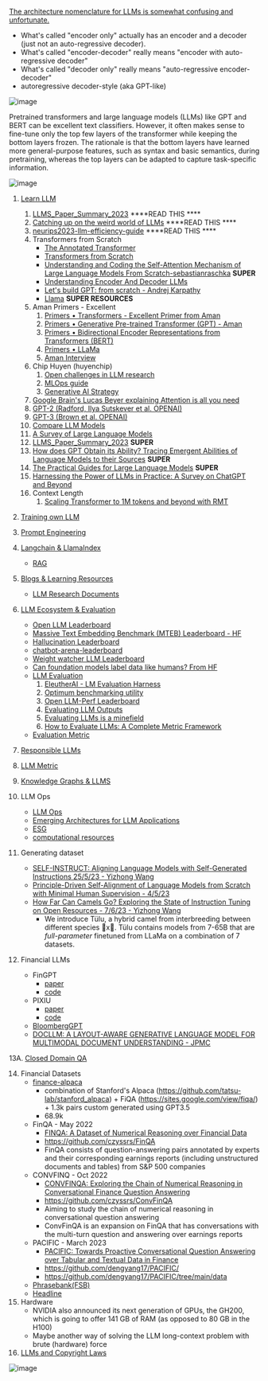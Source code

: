 [The architecture nomenclature for LLMs is somewhat confusing and unfortunate.](https://www.linkedin.com/posts/yann-lecun_a-survey-of-llms-with-a-practical-guide-and-activity-7057527966540386304-M4_2?utm_source=share&utm_medium=member_desktop)
- What's called "encoder only" actually has an encoder and a decoder (just not an auto-regressive decoder).
- What's called "encoder-decoder" really means "encoder with auto-regressive decoder"
- What's called "decoder only" really means "auto-regressive encoder-decoder"
- autoregressive decoder-style (aka GPT-like)

![image](https://github.com/harirajeev/learn_LLMS/assets/13446418/07c93d37-5ee2-4d4f-8a49-16295d426d7a)

Pretrained transformers and large language models (LLMs) like GPT and BERT can be excellent text classifiers. However, it often makes sense to fine-tune only the top few layers of the transformer while keeping the bottom layers frozen. The rationale is that the bottom layers have learned more general-purpose features, such as syntax and basic semantics, during pretraining, whereas the top layers can be adapted to capture task-specific information.

![image](https://github.com/harirajeev/learn_LLMS/assets/13446418/83c86342-1bdc-4e1d-b073-5a38447a8524)


1.  [Learn LLM](https://github.com/harirajeev/learn_LLMS/blob/main/Learn%20LLM.md)
    1. [LLMS_Paper_Summary_2023](https://github.com/rashmimarganiatgithub/LLMS_Library_2023)  ****READ THIS ****
    2. [Catching up on the weird world of LLMs](https://simonwillison.net/2023/Aug/3/weird-world-of-llms/) ****READ THIS ****
    3. [neurips2023-llm-efficiency-guide](https://lightning.ai/pages/community/tutorial/neurips2023-llm-efficiency-guide/) ****READ THIS ****
    4. Transformers from Scratch
       - [The Annotated Transformer](https://nlp.seas.harvard.edu/annotated-transformer/)
       - [Transformers from Scratch](https://e2eml.school/transformers.html#resources)
       - [Understanding and Coding the Self-Attention Mechanism of Large Language Models From Scratch-sebastianraschka](https://sebastianraschka.com/blog/2023/self-attention-from-scratch.html) <b>SUPER</b>
       - [Understanding Encoder And Decoder LLMs](https://magazine.sebastianraschka.com/p/understanding-encoder-and-decoder)
       - [Let's build GPT: from scratch - Andrej Karpathy](https://www.youtube.com/watch?v=kCc8FmEb1nY)
       - [Llama](https://github.com/harirajeev/learn_LLMS/blob/main/Llama.md)  <b>SUPER RESOURCES</b>
    5. Aman Primers - Excellent
        1. [Primers • Transformers - Excellent Primer from Aman](https://aman.ai/primers/ai/transformers/)
        2. [Primers • Generative Pre-trained Transformer (GPT) - Aman](https://aman.ai/primers/ai/gpt/)
        3. [Primers • Bidirectional Encoder Representations from Transformers (BERT)](https://aman.ai/primers/ai/bert/)
        4. [Primers • LLaMa](https://aman.ai/primers/ai/LLaMA/)
        5. [Aman Interview](https://aman.ai/primers/ai/interview/)
    6.  Chip Huyen (huyenchip)
        1. [Open challenges in LLM research](https://huyenchip.com/2023/08/16/llm-research-open-challenges.html)
        2. [MLOps guide](https://huyenchip.com/mlops/)
        3. [Generative AI Strategy](https://huyenchip.com/2023/06/07/generative-ai-strategy.html)
    7. [Google Brain's Lucas Beyer explaining Attention is all you need](https://www.youtube.com/watch?v=EixI6t5oif0)
    8. [GPT-2 (Radford, Ilya Sutskever et al. OPENAI)](https://d4mucfpksywv.cloudfront.net/better-language-models/language_models_are_unsupervised_multitask_learners.pdf)
    9. [GPT-3 (Brown et al. OPENAI)](https://arxiv.org/pdf/2005.14165.pdf)
    10. [Compare LLM Models](https://lightning.ai/pages/community/community-discussions/the-ultimate-battle-of-language-models-lit-llama-vs-gpt3.5-vs-bloom-vs/)
    11. [A Survey of Large Language Models](https://arxiv.org/pdf/2303.18223.pdf)
    12. [LLMS_Paper_Summary_2023](https://github.com/rashmimarganiatgithub/LLMS_Library_2023) <b>SUPER</b>
    13. [How does GPT Obtain its Ability? Tracing Emergent Abilities of Language Models to their Sources](https://yaofu.notion.site/How-does-GPT-Obtain-its-Ability-Tracing-Emergent-Abilities-of-Language-Models-to-their-Sources-b9a57ac0fcf74f30a1ab9e3e36fa1dc1)  <b>SUPER</b>
    14. [The Practical Guides for Large Language Models](https://github.com/Mooler0410/LLMsPracticalGuide) <b>SUPER</b>
    15. [Harnessing the Power of LLMs in Practice: A Survey on ChatGPT and Beyond](https://arxiv.org/pdf/2304.13712.pdf)
    16. Context Length
        1. [Scaling Transformer to 1M tokens and beyond with RMT](https://arxiv.org/pdf/2304.11062.pdf) 
2.  [Training own LLM](https://github.com/harirajeev/learn_LLMS/blob/main/TrainFinetuneInference.md)  

3.  [Prompt Engineering](https://github.com/harirajeev/learn_LLMS/blob/main/PromptEngineering.md)    

4.  [Langchain & LlamaIndex](https://github.com/harirajeev/learn_LLMS/blob/main/LangchainLlamaIndex.md)
       - [RAG](https://github.com/harirajeev/learn_LLMS/blob/main/RAG.md)
5.  [Blogs & Learning Resources](https://github.com/harirajeev/learn_LLMS/blob/main/Blogs&LearningResources.md)
       - [LLM Research Documents](https://github.com/underlines/awesome-ml/blob/master/llm-tools.md#research)
6. [LLM Ecosystem & Evaluation](https://github.com/harirajeev/learn_LLMS/blob/main/LLM_Ecosystem&Evalution.md)
    - [Open LLM Leaderboard](https://huggingface.co/spaces/HuggingFaceH4/open_llm_leaderboard)
    - [Massive Text Embedding Benchmark (MTEB) Leaderboard - HF](https://huggingface.co/spaces/mteb/leaderboard)
    - [Hallucination Leaderboard](https://github.com/vectara/hallucination-leaderboard)
    - [chatbot-arena-leaderboard](https://huggingface.co/spaces/lmsys/chatbot-arena-leaderboard)
    - [Weight watcher LLM Leaderboard](https://weightwatcher.ai/leaderboard.html)
    - [Can foundation models label data like humans? From HF](https://huggingface.co/blog/llm-leaderboard)
    - [LLM Evaluation](https://github.com/harirajeev/learn_LLMS/blob/main/Evaluation.md)
        1. [EleutherAI - LM Evaluation Harness](https://github.com/EleutherAI/lm-evaluation-harness)
        2. [Optimum benchmarking utility](https://github.com/huggingface/optimum-benchmark)
        3. [Open LLM-Perf Leaderboard ](https://huggingface.co/spaces/optimum/llm-perf-leaderboard)
        4. [Evaluating LLM Outputs](https://txt.cohere.com/evaluating-llm-outputs/#:~:text=Evaluating%20LLM%20outputs%20is%20especially,ensuring%20a%20great%20user%20experience.)
        5. [Evaluating LLMs is a minefield](https://www.cs.princeton.edu/~arvindn/talks/evaluating_llms_minefield/)
        6. [How to Evaluate LLMs: A Complete Metric Framework](https://www.microsoft.com/en-us/research/group/experimentation-platform-exp/articles/how-to-evaluate-llms-a-complete-metric-framework/)
    - [Evaluation Metric](https://github.com/harirajeev/learn_LLMS/blob/main/Evaluation.md)
8. [Responsible LLMs](https://github.com/harirajeev/learn_LLMS/blob/main/ResponsibleLLMs.md)         
9. [LLM Metric](https://github.com/ray-project/llm-numbers)
10. [Knowledge Graphs & LLMS](https://github.com/harirajeev/learn_LLMS/blob/main/KnowledgeGraphs%26LLMS.md)
11. LLM Ops 
    -  [LLM Ops](https://home.mlops.community/home/content)
    -  [Emerging Architectures for LLM Applications](https://a16z.com/2023/06/20/emerging-architectures-for-llm-applications/)
    -  [ESG](https://github.com/harirajeev/learn_LLMS/blob/main/ESG.md)
    -  [computational resources](https://github.com/harirajeev/learn_LLMS/blob/main/computationalresources.md)
12. Generating dataset
    - [SELF-INSTRUCT: Aligning Language Models with Self-Generated Instructions 25/5/23 - Yizhong Wang](https://arxiv.org/pdf/2212.10560.pdf)
    - [Principle-Driven Self-Alignment of Language Models from Scratch with Minimal Human Supervision - 4/5/23](https://arxiv.org/pdf/2305.03047v1.pdf)
    - [How Far Can Camels Go? Exploring the State of Instruction Tuning on Open Resources - 7/6/23 - Yizhong Wang](https://arxiv.org/pdf/2306.04751.pdf)
      - We introduce Tülu, a hybrid camel from interbreeding between different species 🐪x🐫.
Tülu contains models from 7-65B that are *full-parameter* finetuned from LLaMa on a combination of 7 datasets.
13. Financial LLMs
    - FinGPT
      - [paper](https://arxiv.org/pdf/2306.06031.pdf)
      - [code](https://github.com/AI4Finance-Foundation/FinGPT)   
    - PIXIU
      - [paper](https://arxiv.org/abs/2306.05443)
      - [code](https://github.com/chancefocus/PIXIU)
    - [BloombergGPT](https://github.com/harirajeev/learn_LLMS/blob/main/bloombergGPT.md)
    - [DOCLLM: A LAYOUT-AWARE GENERATIVE LANGUAGE MODEL FOR MULTIMODAL DOCUMENT UNDERSTANDING - JPMC ](https://arxiv.org/pdf/2401.00908.pdf)

13A. [Closed Domain QA](https://github.com/harirajeev/learn_LLMS/blob/main/CDQA.md)

14. Financial Datasets
      - [finance-alpaca](https://huggingface.co/datasets/gbharti/finance-alpaca  )
        - combination of Stanford's Alpaca (https://github.com/tatsu-lab/stanford_alpaca) + FiQA (https://sites.google.com/view/fiqa/) + 1.3k pairs custom generated using GPT3.5
        - 68.9k 
      - FinQA - May 2022
        - [FINQA: A Dataset of Numerical Reasoning over Financial Data](https://arxiv.org/pdf/2109.00122v3.pdf)
        - https://github.com/czyssrs/FinQA
        - FinQA consists of question-answering pairs annotated by experts and their corresponding earnings reports (including unstructured documents and tables) from S&P 500
companies
      - CONVFINQ - Oct 2022
        - [CONVFINQA: Exploring the Chain of Numerical Reasoning in Conversational Finance Question Answering](https://arxiv.org/pdf/2210.03849.pdf)
        - https://github.com/czyssrs/ConvFinQA
        - Aiming to study the chain of numerical reasoning in conversational question answering
        - ConvFinQA is an expansion on FinQA that has conversations with the multi-turn question and answering over earnings reports
      - PACIFIC - March 2023
        - [PACIFIC: Towards Proactive Conversational Question Answering over Tabular and Textual Data in Finance](https://arxiv.org/pdf/2210.08817.pdf)
        - https://github.com/dengyang17/PACIFIC/
        - https://github.com/dengyang17/PACIFIC/tree/main/data
      - [Phrasebank(FSB)](https://huggingface.co/datasets/financial_phrasebank)
      - [Headline](https://paperswithcode.com/dataset/headlines-dataset)
15. Hardware
      -   NVIDIA also announced its next generation of GPUs, the GH200, which is going to offer 141 GB of RAM (as opposed to 80 GB in the H100)
      -   Maybe another way of solving the LLM long-context problem with brute (hardware) force
16. [LLMs and Copyright Laws](https://github.com/harirajeev/learn_LLMS/blob/main/LLMsAndCopyRightLaws.md)
        
![image](https://github.com/harirajeev/learn_LLMS/assets/13446418/fb87fa13-265b-4221-a013-7bd0467e4ebe)
